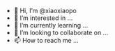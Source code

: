 - 👋 Hi, I’m @xiaoxiaopo
- 👀 I’m interested in ...
- 🌱 I’m currently learning ...
- 💞️ I’m looking to collaborate on ...
- 📫 How to reach me ...

<!---
xiaoxiaopo/xiaoxiaopo is a ✨ special ✨ repository because its `README.md` (this file) appears on your GitHub profile.
You can click the Preview link to take a look at your changes.
--->
